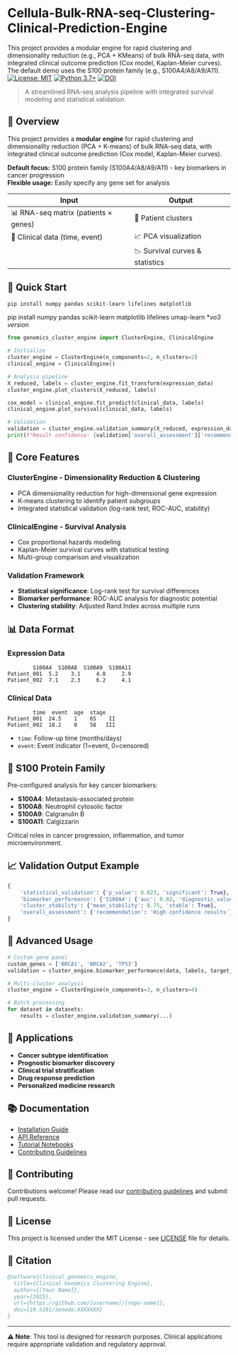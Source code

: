 # Cellula-Bulk-RNA-seq-Clustering-Clinical-Prediction-Engine
This project provides a modular engine for rapid clustering and dimensionality reduction (e.g., PCA + KMeans) of bulk RNA-seq data, with integrated clinical outcome prediction (Cox model, Kaplan-Meier curves).  The default demo uses the S100 protein family (e.g., S100A4/A8/A9/A11).
[![License: MIT](https://img.shields.io/badge/License-MIT-yellow.svg)](https://opensource.org/licenses/MIT)
[![Python 3.7+](https://img.shields.io/badge/python-3.7+-blue.svg)](https://www.python.org/downloads/)
[![DOI](https://zenodo.org/badge/DOI/10.5281/zenodo.XXXXXXX.svg)](https://doi.org/10.5281/zenodo.XXXXXXX)

> A streamlined RNA-seq analysis pipeline with integrated survival modeling and statistical validation.

## 🎯 Overview

This project provides a **modular engine** for rapid clustering and dimensionality reduction (PCA + K-means) of bulk RNA-seq data, with integrated clinical outcome prediction (Cox model, Kaplan-Meier curves).

**Default focus:** S100 protein family (S100A4/A8/A9/A11) - key biomarkers in cancer progression  
**Flexible usage:** Easily specify any gene set for analysis

| Input | Output |
|-------|--------|
| 📊 RNA-seq matrix (patients × genes) | 🎯 Patient clusters |
| 🏥 Clinical data (time, event) | 📈 PCA visualization |
| | 📉 Survival curves & statistics |

## 🚀 Quick Start

```bash
pip install numpy pandas scikit-learn lifelines matplotlib
```
pip install numpy pandas scikit-learn matplotlib lifelines umap-learn **vo3 version*

```python
from genomics_cluster_engine import ClusterEngine, ClinicalEngine

# Initialize
cluster_engine = ClusterEngine(n_components=2, n_clusters=2)
clinical_engine = ClinicalEngine()

# Analysis pipeline
X_reduced, labels = cluster_engine.fit_transform(expression_data)
cluster_engine.plot_clusters(X_reduced, labels)

cox_model = clinical_engine.fit_predict(clinical_data, labels)
clinical_engine.plot_survival(clinical_data, labels)

# Validation
validation = cluster_engine.validation_summary(X_reduced, expression_data, clinical_data, labels)
print(f"Result confidence: {validation['overall_assessment']['recommendation']}")
```

## 🧬 Core Features

### **ClusterEngine** - Dimensionality Reduction & Clustering
- PCA dimensionality reduction for high-dimensional gene expression
- K-means clustering to identify patient subgroups  
- Integrated statistical validation (log-rank test, ROC-AUC, stability)

### **ClinicalEngine** - Survival Analysis
- Cox proportional hazards modeling
- Kaplan-Meier survival curves with statistical testing
- Multi-group comparison and visualization

### **Validation Framework**
- **Statistical significance**: Log-rank test for survival differences
- **Biomarker performance**: ROC-AUC analysis for diagnostic potential
- **Clustering stability**: Adjusted Rand Index across multiple runs

## 📊 Data Format

### Expression Data
```
        S100A4  S100A8  S100A9  S100A11
Patient_001  5.2    3.1     4.8     2.9
Patient_002  7.1    2.3     6.2     4.1
```

### Clinical Data  
```
        time  event  age  stage
Patient_001  24.5    1    65    II
Patient_002  18.2    0    58   III
```
- `time`: Follow-up time (months/days)
- `event`: Event indicator (1=event, 0=censored)

## 🔬 S100 Protein Family

Pre-configured analysis for key cancer biomarkers:
- **S100A4**: Metastasis-associated protein
- **S100A8**: Neutrophil cytosolic factor  
- **S100A9**: Calgranulin B
- **S100A11**: Calgizzarin

Critical roles in cancer progression, inflammation, and tumor microenvironment.

## 📈 Validation Output Example

```python
{
    'statistical_validation': {'p_value': 0.023, 'significant': True},
    'biomarker_performance': {'S100A4': {'auc': 0.82, 'diagnostic_value': 'Good'}},
    'cluster_stability': {'mean_stability': 0.75, 'stable': True},
    'overall_assessment': {'recommendation': 'High confidence results'}
}
```

## 🎨 Advanced Usage

```python
# Custom gene panel
custom_genes = ['BRCA1', 'BRCA2', 'TP53']
validation = cluster_engine.biomarker_performance(data, labels, target_genes=custom_genes)

# Multi-cluster analysis  
cluster_engine = ClusterEngine(n_components=3, n_clusters=4)

# Batch processing
for dataset in datasets:
    results = cluster_engine.validation_summary(...)
```

## 🏥 Applications

- **Cancer subtype identification**
- **Prognostic biomarker discovery** 
- **Clinical trial stratification**
- **Drug response prediction**
- **Personalized medicine research**

## 📚 Documentation

- [Installation Guide](docs/installation.md)
- [API Reference](docs/api.md)
- [Tutorial Notebooks](examples/)
- [Contributing Guidelines](CONTRIBUTING.md)

## 🤝 Contributing

Contributions welcome! Please read our [contributing guidelines](CONTRIBUTING.md) and submit pull requests.

## 📄 License

This project is licensed under the MIT License - see [LICENSE](LICENSE) file for details.

## 📎 Citation

```bibtex
@software{clinical_genomics_engine,
  title={Clinical Genomics Clustering Engine},
  author={[Your Name]},
  year={2025},
  url={https://github.com/[username]/[repo-name]},
  doi={10.5281/zenodo.XXXXXXX}
}
```

---

**⚠️ Note**: This tool is designed for research purposes. Clinical applications require appropriate validation and regulatory approval.
